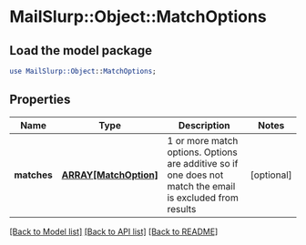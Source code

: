 # MailSlurp::Object::MatchOptions

## Load the model package
```perl
use MailSlurp::Object::MatchOptions;
```

## Properties
Name | Type | Description | Notes
------------ | ------------- | ------------- | -------------
**matches** | [**ARRAY[MatchOption]**](MatchOption.md) | 1 or more match options. Options are additive so if one does not match the email is excluded from results | [optional] 

[[Back to Model list]](../README.md#documentation-for-models) [[Back to API list]](../README.md#documentation-for-api-endpoints) [[Back to README]](../README.md)


